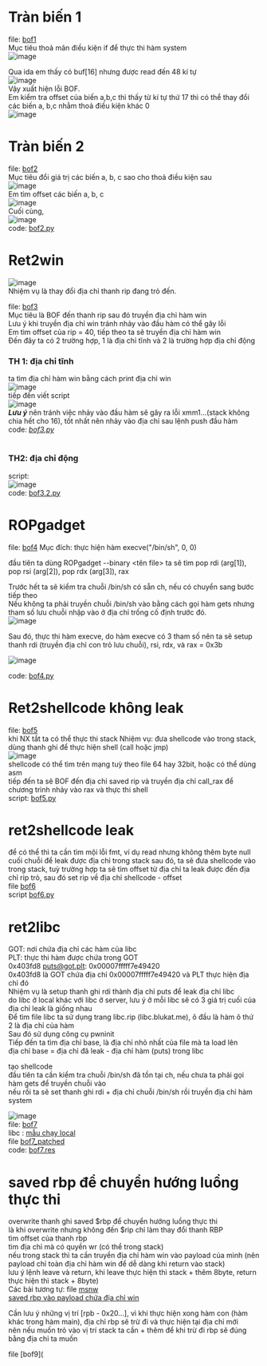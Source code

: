 # Tràn biến 1  
file: [bof1](https://github.com/wan-hyhty/trainning/blob/task-1/bof1)  
Mục tiêu thoả mãn điều kiện if để thực thi hàm system  
![image](https://user-images.githubusercontent.com/111769169/218325211-d41a3607-19b0-4012-b19e-f836caf09ca0.png)  
   
Qua ida em thấy có buf[16] nhưng được read đến 48 kí tự  
![image](https://user-images.githubusercontent.com/111769169/218325058-17acbc96-f7d0-499e-83b9-84562322136a.png)  
Vậy xuất hiện lỗi BOF.  
Em kiểm tra offset của biến a,b,c thì thấy từ kí tự thứ 17 thì có thể thay đổi các biến a, b,c nhằm thoả điều kiện khác 0  
![image](https://user-images.githubusercontent.com/111769169/218325995-9102a556-f18c-497e-86ef-206d1f29c76c.png)  
   
   
   
# Tràn biến 2  
file: [bof2](https://github.com/wan-hyhty/trainning/blob/task-1/bof2)  
Mục tiêu đổi giá trị các biến a, b, c sao cho thoả điều kiện sau   
![image](https://user-images.githubusercontent.com/111769169/218327149-d49ab298-6e9b-4e76-abde-0053a8aba3b9.png)  
Em tìm offset các biến a, b, c  
![image](https://user-images.githubusercontent.com/111769169/218327242-8f466caa-fb24-46ef-b1c6-56c14b6f2d4d.png)  
Cuối cùng,  
![image](https://user-images.githubusercontent.com/111769169/218327686-2d459d1b-817e-4a0c-9e52-42edd6b8b23f.png)   
code: [bof2.py](https://github.com/wan-hyhty/trainning/blob/task-1/bof2.py)  
  
  
# Ret2win
![image](https://user-images.githubusercontent.com/111769169/218328023-c8bb1666-93c8-466f-8e19-ade44d943f29.png)  
Nhiệm vụ là thay đổi địa chỉ thanh rip đang trỏ đến.  
  
file: [bof3](https://github.com/wan-hyhty/trainning/blob/task-1/bof3)  
Mục tiêu là BOF đến thanh rip sau đó truyền địa chỉ hàm win  
Lưu ý khi truyền địa chỉ win tránh nhảy vào đầu hàm có thể gây lỗi  
Em tìm offset của rip = 40, tiếp theo ta sẽ truyền địa chỉ hàm win  
Đến đây ta có 2 trường hợp, 1 là địa chỉ tĩnh và 2 là trường hợp địa chỉ động  
### TH 1: địa chỉ tĩnh  
ta tìm địa chỉ hàm win bằng cách print địa chỉ win  
![image](https://user-images.githubusercontent.com/111769169/218329010-433f6602-a022-43e2-95f4-76d2a83eabc7.png)  
tiếp đến viết script  
![image](https://user-images.githubusercontent.com/111769169/218329482-19c4caf8-c760-4297-8cac-2413a2c5bde0.png)  
***Lưu ý*** nên tránh việc nhảy vào đầu hàm sẽ gây ra lỗi xmm1...(stack không chia hết cho 16), tốt nhất nên nhảy vào địa chỉ sau lệnh push đầu hàm  
code: *[bof3.py](https://github.com/wan-hyhty/trainning/blob/task-1/bof3.py)*
#
### TH2: địa chỉ động
script:  
![image](https://user-images.githubusercontent.com/111769169/218329754-7ea621f1-e247-4a90-8ef3-c02c00b259f7.png)  
code: [bof3.2.py](https://github.com/wan-hyhty/trainning/blob/task-1/bof3.2.py)  
   
   
   
# ROPgadget  
file: [bof4](https://github.com/wan-hyhty/trainning/blob/task-1/bof4)
Mục đích: thực hiện hàm execve("/bin/sh", 0, 0)  
   
đầu tiên ta dùng ROPgadget --binary <tên file>
ta sẽ tìm pop rdi (arg[1]), pop rsi (arg[2]), pop rdx (arg[3]), rax  
   
Trước hết ta sẽ kiểm tra chuỗi /bin/sh có sẵn ch, nếu có chuyển sang bước tiếp theo  
Nếu không ta phải truyền chuỗi /bin/sh vào bằng cách gọi hàm gets nhưng tham số lưu chuỗi nhập vào ở địa chỉ trống cố định trước đó.  
![image](https://user-images.githubusercontent.com/111769169/218334543-04f98a5b-25ad-4988-9193-41552663902b.png)  
   
Sau đó, thực thi hàm execve, do hàm execve có 3 tham số nên ta sẽ setup thanh rdi (truyền địa chỉ con trỏ lưu chuỗi), rsi, rdx, và rax = 0x3b  
   
![image](https://user-images.githubusercontent.com/111769169/218334648-7b13bd5e-6288-4c44-89c5-8345294b5f59.png)  

code: [bof4.py](https://github.com/wan-hyhty/trainning/blob/task-1/bof4.py)
   
   
# Ret2shellcode không leak
file: [bof5](https://github.com/wan-hyhty/trainning/blob/task-1/bof5)  
khi NX tắt ta có thể thực thi stack
Nhiệm vụ: đưa shellcode vào trong stack, dùng thanh ghi để thực hiện shell (call hoặc jmp)  
![image](https://user-images.githubusercontent.com/111769169/218352948-b9f78154-8136-4dad-8d37-587ff5df3645.png)  
shellcode có thể tìm trên mạng tuỳ theo file 64 hay 32bit, hoặc có thể dùng asm  
tiếp đến ta sẽ BOF đến địa chỉ saved rip và truyền địa chỉ call_rax để chương trình nhảy vào rax và thực thi shell  
script: [bof5.py](https://github.com/wan-hyhty/trainning/blob/task-1/bof5.py)  
   
# ret2shellcode leak
để có thể thì ta cần tìm mội lỗi fmt, ví dụ read nhưng không thêm byte null cuối chuỗi để leak được địa chỉ trong stack
sau đó, ta sẽ đưa shellcode vào trong stack, tuỳ trường hợp ta sẽ tìm offset từ địa chỉ ta leak được đến địa chỉ rip trỏ, sau đó set rip về địa chỉ shellcode - offset  
file [bof6](https://github.com/wan-hyhty/trainning/blob/task-1/bof6)  
script [bof6.py](https://github.com/wan-hyhty/trainning/blob/task-1/bof6.py)

# ret2libc
GOT: nơi chứa địa chỉ các hàm của libc  
PLT: thực thi hàm được chứa trong GOT  
0x403fd8 <puts@got.plt>:	0x00007fffff7e49420  
0x403fd8 là GOT chứa địa chỉ 0x00007fffff7e49420 và PLT thực hiện địa chỉ đó  
Nhiệm vụ là setup thanh ghi rdi thành địa chỉ puts để leak địa chỉ libc  
do libc ở local khác với libc ở server, lưu ý ở mỗi libc sẽ có 3 giá trị cuối của địa chỉ leak là giống nhau  
Để tìm file libc ta sử dụng trang libc.rip (libc.blukat.me), ô đầu là hàm ô thứ 2 là địa chỉ của hàm  
Sau đó sử dụng công cụ pwninit  
Tiếp đến ta tìm địa chỉ base, là địa chỉ nhỏ nhất của file mà ta load lên  
địa chỉ base = địa chỉ đã leak - địa chỉ hàm (puts) trong libc  
  
tạo shellcode  
đầu tiên ta cần kiểm tra chuỗi /bin/sh đã tồn tại ch, nếu chưa ta phải gọi hàm gets để truyền chuỗi vào  
nếu rồi ta sẽ set thanh ghi rdi + địa chỉ chuỗi /bin/sh rồi truyền địa chỉ hàm system  

![image](https://user-images.githubusercontent.com/111769169/218503278-3696b7ca-eca6-4560-ae41-dc6883d54059.png)  
file: [bof7](https://github.com/wan-hyhty/trainning/blob/task-1/bof7)  
libc : [mẫu chạy local](https://github.com/wan-hyhty/trainning/blob/task-1/libc6-amd64_2.31-0ubuntu9.1_i386.so)  
file [bof7_patched](https://github.com/wan-hyhty/trainning/blob/task-1/bof7_patched)  
code: [bof7.res](https://github.com/wan-hyhty/trainning/blob/task-1/bof7.py)  

# saved rbp để chuyển hướng luồng thực thi  
overwrite thanh ghi saved $rbp để chuyển hướng luồng thực thi  
là khi overwrite nhưng không đến $rip chỉ làm thay đổi thanh RBP  
tìm offset của thanh rbp  
tìm địa chỉ mà có quyền wr (có thể trong stack)  
nếu trong stack thì ta cần truyền địa chỉ hàm win vào payload của mình (nên payload chỉ toàn địa chỉ hàm win để dễ dàng khi return vào stack)  
lưu ý lệnh leave và return, khi leave thực hiện thì stack + thêm 8byte, return thực hiện thì stack + 8byte)  
Các bài tương tự:
file [msnw](https://github.com/wan-hyhty/dreamhack/blob/main/MSMW/msnw)  
[saved rbp vào payload chứa địa chỉ win](https://github.com/wan-hyhty/dreamhack/blob/main/MSMW/res.py)  

   
Cần lưu ý những vị trí [rpb - 0x20...], vì khi thực hiện xong hàm con (hàm khác trong hàm main), địa chỉ rbp sẽ trừ đi và thực hiện tại địa chỉ mới  
nên nếu muốn trỏ vào vị trí stack ta cần + thêm để khi trừ đi rbp sẽ đúng bằng địa chỉ ta muốn  


file [bof9](
